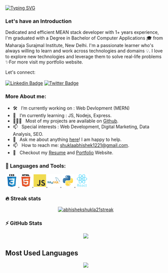 [![Typing SVG](https://readme-typing-svg.herokuapp.com?font=Cooper+Black&color=18BEF7&size=30&center=true&vCenter=true&width=1000&height=30&lines=Hi+My+name+is+Abhishek+Shukla+%F0%9F%91%8B;I'm+a+WEB+Developer%F0%9F%92%BB;Have+Knowledge+of+Data+Analysis)](https://git.io/typing-svg)


  


### Let's have an Introduction &nbsp; 

Dedicated and efficient MEAN stack developer with 1+ years experience, I'm graduated with a Degree in Bachelor of Computer Applications 🎓 from Maharaja Surajmal Institute, New Delhi. I'm a passionate learner who's always willing to learn and work across technologies and domains 💡. I love to explore new technologies and leverage them to solve real-life problems ✨For more visit my portfolio website.

Let's connect: <br> <br>
[![Linkedin Badge](https://img.shields.io/badge/LinkedIn-0077B5?style=for-the-badge&logo=linkedin&logoColor=white)](https://www.linkedin.com/in/abhishek-shukla21/)
[![Twitter Badge](https://img.shields.io/badge/Twitter-1DA1F2?style=for-the-badge&logo=twitter&logoColor=white)](https://twitter.com/sarcaster_21/)




### More About me:

- 🛠 &nbsp; I’m currently working on  : Web Devlopment (MERN)
- 🚀 &nbsp; I’m currently learning  : JS, Nodejs, Express.
- 👨🏻‍💻 &nbsp; Most of my projects are available on [Github](https://github.com/abhishek-shukla21).
- 📫 &nbsp; Special interests : Web Development, Digital Marketing, Data Analysis, SEO. 
- 💬 &nbsp; Ask me about anything [here](https://www.twitter.com/sarcaster_21/)! I am happy to help.
- 📫 &nbsp; How to reach me: shuklaabhishek1221@gmail.com.
- 📝 &nbsp; Checkout my [Resume](https://drive.google.com/file/d/127DMrnTwLNpIDxlxxnAGATbgI1B1oI5x/view?usp=sharing) and [Portfolio](https://abhishekshukla21.netlify.app/) Website.


### 🔨 Languages and Tools:

<p align="left"> <a href="https://www.w3schools.com/css/" target="_blank"> <img src="https://raw.githubusercontent.com/devicons/devicon/master/icons/css3/css3-original-wordmark.svg" alt="css3" width="40" height="40"/> </a> <a href="https://www.w3.org/html/" target="_blank"> <img src="https://raw.githubusercontent.com/devicons/devicon/master/icons/html5/html5-original-wordmark.svg" alt="html5" width="40" height="40"/> </a> <a href="https://developer.mozilla.org/en-US/docs/Web/JavaScript" target="_blank"> <img src="https://raw.githubusercontent.com/devicons/devicon/master/icons/javascript/javascript-original.svg" alt="javascript" width="40" height="40"/> </a> <a href="https://www.mysql.com/" target="_blank"> <img src="https://raw.githubusercontent.com/devicons/devicon/master/icons/mysql/mysql-original-wordmark.svg" alt="mysql" width="40" height="40"/> </a> <a href="https://www.python.org" target="_blank"> <img src="https://raw.githubusercontent.com/devicons/devicon/master/icons/python/python-original.svg" alt="python" width="40" height="40"/> </a> <a href="https://reactjs.org/" target="_blank"> <img src="https://raw.githubusercontent.com/devicons/devicon/master/icons/react/react-original-wordmark.svg" alt="react" width="40" height="40"/> </a>  </p>


### 🔥 Streak stats
<p align="center">
  <a href="https://github.com/abhishek-shukla21/github-readme-streak-stats">
    <img title="🔥 Get streak stats for your profile at git.io/streak-stats" alt="abhishekshukla21streak" src="https://github-readme-streak-stats.herokuapp.com/?user=abhishek-shukla21&theme=monokai-metallian&hide_border=true"/>
  </a>
</p>

### ⚡ GitHub Stats
<p align="center">
 <img src="https://github-readme-stats.vercel.app/api?username=abhishek-shukla21&show_icons=true&count_private=true&theme=gruvbox" />
</p>

## Most Used Languages
<p align="center">
<img src="https://github-readme-stats.vercel.app/api/top-langs/?username=abhishek-shukla21&layout=compact&count_private=true&theme=gruvbox" />
</p>

